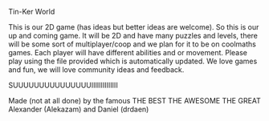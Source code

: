 Tin-Ker World

This is our 2D game (has ideas but better ideas are welcome). So this is our up and coming game. It will be 2D and have many puzzles and levels, there will be some sort of multiplayer/coop and we plan for it to be on coolmaths games. Each player will have different abilities and or movement. Please play using the file provided which is automatically updated. We love games and fun, we will love community ideas and feedback.

SUUUUUUUUUUUUUUUIIIIIIIIIIIIII

Made (not at all done) by the famous THE BEST THE AWESOME THE GREAT Alexander (Alekazam) and Daniel (drdaen)

